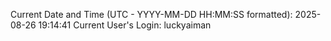 Current Date and Time (UTC - YYYY-MM-DD HH:MM:SS formatted): 2025-08-26 19:14:41
Current User's Login: luckyaiman
